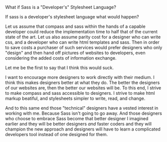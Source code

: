 What if Sass is a "Developer's" Stylesheet Language?

If sass is a developer's stylesheet language what would happen?

Let us assume that compass and sass within the hands of a capable developer could reduce the implementation time to half that of the current state of the art. Let us also assume parity cost for a designer who can write css, and a developer who can write html templates and sass. Then in order to save costs a purchaser of such services would prefer designers who only "design" and then hand off pictures of websites to developers, even considering the added costs of information exchange.

Let me be the first to say that I think this would suck.

I want to encourage more designers to work directly with their medium. I think this makes designers better at what they do. The better the designers of our websites are, then the better our websites will be. To this end, I strive to make compass and sass accessible to designers. I strive to make html markup beatiful, and stylesheets simpler to write, read, and change.

And to this same end those "technical" designers have a vested interest in working with me. Because Sass isn't going to go away. And those designers who choose to embrace Sass become that better designer I imagined earlier and they will be better designers _and_ faster coders and they will champion the new approach and designers will have to learn a complicated developers tool instead of one designed for them.


